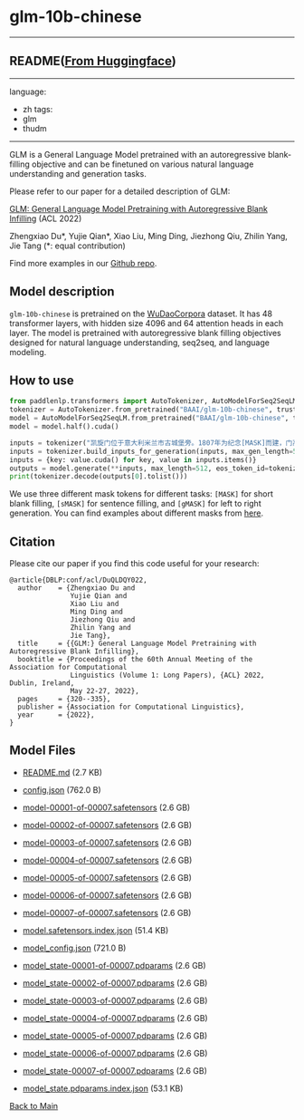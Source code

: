 
# glm-10b-chinese
---


## README([From Huggingface](https://huggingface.co/THUDM/glm-10b-chinese))

---
language:
- zh
tags:
- glm
- thudm
---
GLM is a General Language Model pretrained with an autoregressive blank-filling objective and can be finetuned on various natural language understanding and generation tasks.

Please refer to our paper for a detailed description of GLM:

[GLM: General Language Model Pretraining with Autoregressive Blank Infilling](https://arxiv.org/abs/2103.10360) (ACL 2022)

Zhengxiao Du*, Yujie Qian*, Xiao Liu, Ming Ding, Jiezhong Qiu, Zhilin Yang, Jie Tang (*: equal contribution)

Find more examples in our [Github repo](https://github.com/THUDM/GLM).

## Model description
`glm-10b-chinese` is pretrained on the [WuDaoCorpora](https://www.sciencedirect.com/science/article/pii/S2666651021000152) dataset. It has 48 transformer layers, with hidden size 4096 and 64 attention heads in each layer. The model is pretrained with autoregressive blank filling objectives designed for natural language understanding, seq2seq, and language modeling.

## How to use 
```python
from paddlenlp.transformers import AutoTokenizer, AutoModelForSeq2SeqLM
tokenizer = AutoTokenizer.from_pretrained("BAAI/glm-10b-chinese", trust_remote_code=True)
model = AutoModelForSeq2SeqLM.from_pretrained("BAAI/glm-10b-chinese", trust_remote_code=True)
model = model.half().cuda()

inputs = tokenizer("凯旋门位于意大利米兰市古城堡旁。1807年为纪念[MASK]而建，门高25米，顶上矗立两武士青铜古兵车铸像。", return_tensors="pt")
inputs = tokenizer.build_inputs_for_generation(inputs, max_gen_length=512)
inputs = {key: value.cuda() for key, value in inputs.items()}
outputs = model.generate(**inputs, max_length=512, eos_token_id=tokenizer.eop_token_id)
print(tokenizer.decode(outputs[0].tolist()))
```
We use three different mask tokens for different tasks: `[MASK]` for short blank filling, `[sMASK]` for sentence filling, and `[gMASK]` for left to right generation. You can find examples about different masks from [here](https://github.com/THUDM/GLM#left-to-right-generation--blank-filling-interactive).

## Citation
Please cite our paper if you find this code useful for your research:
```
@article{DBLP:conf/acl/DuQLDQY022,
  author    = {Zhengxiao Du and
               Yujie Qian and
               Xiao Liu and
               Ming Ding and
               Jiezhong Qiu and
               Zhilin Yang and
               Jie Tang},
  title     = {{GLM:} General Language Model Pretraining with Autoregressive Blank Infilling},
  booktitle = {Proceedings of the 60th Annual Meeting of the Association for Computational
               Linguistics (Volume 1: Long Papers), {ACL} 2022, Dublin, Ireland,
               May 22-27, 2022},
  pages     = {320--335},
  publisher = {Association for Computational Linguistics},
  year      = {2022},
}
```




## Model Files

- [README.md](https://paddlenlp.bj.bcebos.com/models/community/THUDM/glm-10b-chinese/README.md) (2.7 KB)

- [config.json](https://paddlenlp.bj.bcebos.com/models/community/THUDM/glm-10b-chinese/config.json) (762.0 B)

- [model-00001-of-00007.safetensors](https://paddlenlp.bj.bcebos.com/models/community/THUDM/glm-10b-chinese/model-00001-of-00007.safetensors) (2.6 GB)

- [model-00002-of-00007.safetensors](https://paddlenlp.bj.bcebos.com/models/community/THUDM/glm-10b-chinese/model-00002-of-00007.safetensors) (2.6 GB)

- [model-00003-of-00007.safetensors](https://paddlenlp.bj.bcebos.com/models/community/THUDM/glm-10b-chinese/model-00003-of-00007.safetensors) (2.6 GB)

- [model-00004-of-00007.safetensors](https://paddlenlp.bj.bcebos.com/models/community/THUDM/glm-10b-chinese/model-00004-of-00007.safetensors) (2.6 GB)

- [model-00005-of-00007.safetensors](https://paddlenlp.bj.bcebos.com/models/community/THUDM/glm-10b-chinese/model-00005-of-00007.safetensors) (2.6 GB)

- [model-00006-of-00007.safetensors](https://paddlenlp.bj.bcebos.com/models/community/THUDM/glm-10b-chinese/model-00006-of-00007.safetensors) (2.6 GB)

- [model-00007-of-00007.safetensors](https://paddlenlp.bj.bcebos.com/models/community/THUDM/glm-10b-chinese/model-00007-of-00007.safetensors) (2.6 GB)

- [model.safetensors.index.json](https://paddlenlp.bj.bcebos.com/models/community/THUDM/glm-10b-chinese/model.safetensors.index.json) (51.4 KB)

- [model_config.json](https://paddlenlp.bj.bcebos.com/models/community/THUDM/glm-10b-chinese/model_config.json) (721.0 B)

- [model_state-00001-of-00007.pdparams](https://paddlenlp.bj.bcebos.com/models/community/THUDM/glm-10b-chinese/model_state-00001-of-00007.pdparams) (2.6 GB)

- [model_state-00002-of-00007.pdparams](https://paddlenlp.bj.bcebos.com/models/community/THUDM/glm-10b-chinese/model_state-00002-of-00007.pdparams) (2.6 GB)

- [model_state-00003-of-00007.pdparams](https://paddlenlp.bj.bcebos.com/models/community/THUDM/glm-10b-chinese/model_state-00003-of-00007.pdparams) (2.6 GB)

- [model_state-00004-of-00007.pdparams](https://paddlenlp.bj.bcebos.com/models/community/THUDM/glm-10b-chinese/model_state-00004-of-00007.pdparams) (2.6 GB)

- [model_state-00005-of-00007.pdparams](https://paddlenlp.bj.bcebos.com/models/community/THUDM/glm-10b-chinese/model_state-00005-of-00007.pdparams) (2.6 GB)

- [model_state-00006-of-00007.pdparams](https://paddlenlp.bj.bcebos.com/models/community/THUDM/glm-10b-chinese/model_state-00006-of-00007.pdparams) (2.6 GB)

- [model_state-00007-of-00007.pdparams](https://paddlenlp.bj.bcebos.com/models/community/THUDM/glm-10b-chinese/model_state-00007-of-00007.pdparams) (2.6 GB)

- [model_state.pdparams.index.json](https://paddlenlp.bj.bcebos.com/models/community/THUDM/glm-10b-chinese/model_state.pdparams.index.json) (53.1 KB)


[Back to Main](../../)